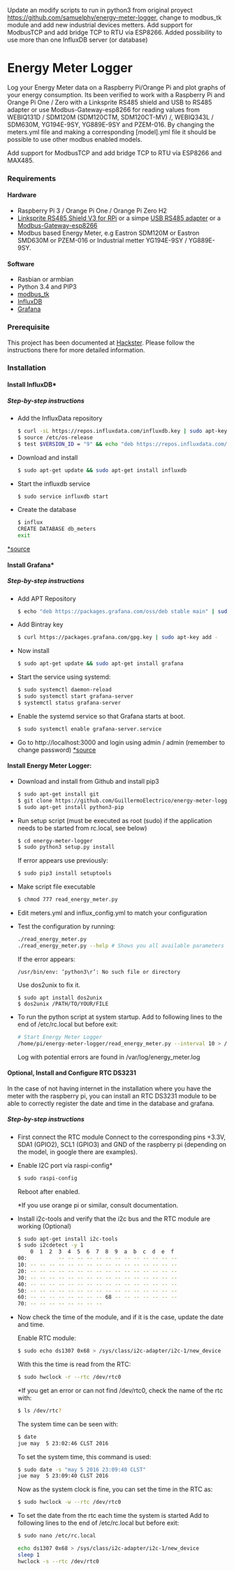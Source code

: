 Update an modify scripts to run in python3 from original proyect https://github.com/samuelphy/energy-meter-logger, change to modbus_tk module and add new industrial devices metters.
Add support for ModbusTCP and add bridge TCP to RTU vía ESP8266. Added possibility to use more than one InfluxDB server (or database)

# Energy Meter Logger
Log your Energy Meter data on a Raspberry Pi/Orange Pi and plot graphs of your energy consumption.
Its been verified to work with a Raspberry Pi and Orange Pi One / Zero with a Linksprite RS485 shield and USB to RS485 adapter or use Modbus-Gateway-esp8266 for reading values from WEBIQ131D / SDM120M (SDM120CTM, SDM120CT-MV)  /, WEBIQ343L / SDM630M, YG194E-9SY, YG889E-9SY and PZEM-016. By changing the meters.yml file and making a corresponding [model].yml file it should be possible to use other modbus enabled models.

Add support for ModbusTCP and add bridge TCP to RTU vía ESP8266 and MAX485.

### Requirements

#### Hardware

* Raspberry Pi 3 / Orange Pi One / Orange Pi Zero H2
* [Linksprite RS485 Shield V3 for RPi](http://linksprite.com/wiki/index.php?title=RS485/GPIO_Shield_for_Raspberry_Pi) or a simpe [USB RS485 adapter](https://es.aliexpress.com/item/HOT-SALE-2pcs-lot-USB-to-RS485-485-Converter-Adapter-Support-Win7-XP-Vista-Linux-Mac/1699271296.html) or a [Modbus-Gateway-esp8266](https://github.com/GuillermoElectrico/Modbus-Gateway-esp8266) 
* Modbus based Energy Meter, e.g Eastron SDM120M or Eastron SMD630M or PZEM-016 or Industrial metter YG194E-9SY / YG889E-9SY.

#### Software

* Rasbian or armbian
* Python 3.4 and PIP3
* [modbus_tk](https://github.com/ljean/modbus-tk)
* [InfluxDB](https://docs.influxdata.com/influxdb/v1.3/)
* [Grafana](http://docs.grafana.org/)

### Prerequisite

This project has been documented at [Hackster](https://www.hackster.io/samuelphy/energy-meter-logger-6a3468). Please follow the instructions there for more detailed information.

### Installation
#### Install InfluxDB*

##### Step-by-step instructions
* Add the InfluxData repository
    ```sh
    $ curl -sL https://repos.influxdata.com/influxdb.key | sudo apt-key add -
    $ source /etc/os-release
    $ test $VERSION_ID = "9" && echo "deb https://repos.influxdata.com/debian stretch stable" | sudo tee /etc/apt/sources.list.d/influxdb.list
    ```
* Download and install
    ```sh
    $ sudo apt-get update && sudo apt-get install influxdb
    ```
* Start the influxdb service
    ```sh
    $ sudo service influxdb start
    ```
* Create the database
    ```sh
    $ influx
    CREATE DATABASE db_meters
    exit
    ```
[*source](https://docs.influxdata.com/influxdb/v1.3/introduction/installation/)

#### Install Grafana*

##### Step-by-step instructions
* Add APT Repository
    ```sh
    $ echo "deb https://packages.grafana.com/oss/deb stable main" | sudo tee -a /etc/apt/sources.list.d/grafana.list
    ```
* Add Bintray key
    ```sh
    $ curl https://packages.grafana.com/gpg.key | sudo apt-key add -
    ```
* Now install
    ```sh
    $ sudo apt-get update && sudo apt-get install grafana
    ```
* Start the service using systemd:
    ```sh
    $ sudo systemctl daemon-reload
    $ sudo systemctl start grafana-server
    $ systemctl status grafana-server
    ```
* Enable the systemd service so that Grafana starts at boot.
    ```sh
    $ sudo systemctl enable grafana-server.service
    ```
* Go to http://localhost:3000 and login using admin / admin (remember to change password)
[*source](http://docs.grafana.org/installation/debian/)

#### Install Energy Meter Logger:
* Download and install from Github and install pip3
    ```sh
	$ sudo apt-get install git
    $ git clone https://github.com/GuillermoElectrico/energy-meter-logger
	$ sudo apt-get install python3-pip
    ```
* Run setup script (must be executed as root (sudo) if the application needs to be started from rc.local, see below)
    ```sh
    $ cd energy-meter-logger
    $ sudo python3 setup.py install
    ```    
	
	If error appears use previously:
	```sh
	$ sudo pip3 install setuptools
	```
	 
* Make script file executable
    ```sh
    $ chmod 777 read_energy_meter.py
    ```
* Edit meters.yml and influx_config.yml to match your configuration
* Test the configuration by running:
    ```sh
    ./read_energy_meter.py
    ./read_energy_meter.py --help # Shows you all available parameters
    ```
	
	If the error appears:
	```
	/usr/bin/env: ‘python3\r’: No such file or directory
	```
	Use dos2unix to fix it.
	```
	$ sudo apt install dos2unix
	$ dos2unix /PATH/TO/YOUR/FILE
	```
	
* To run the python script at system startup. Add to following lines to the end of /etc/rc.local but before exit:
    ```sh
    # Start Energy Meter Logger
    /home/pi/energy-meter-logger/read_energy_meter.py --interval 10 > /var/log/energy_meter.log &
    ```
    Log with potential errors are found in /var/log/energy_meter.log

#### Optional, Install and Configure RTC DS3231

In the case of not having internet in the installation where you have the meter with the raspberry pi, you can install an RTC DS3231 module to be able to correctly register the date and time in the database and grafana.

##### Step-by-step instructions
* First connect the RTC module
	Connect to the corresponding pins +3.3V, SDA1 (GPIO2), SCL1 (GPIO3) and GND of the raspberry pi (depending on the model, in google there are examples).  

* Enable I2C port vía raspi-config*
    ```sh
    $ sudo raspi-config
    ```
	
	Reboot after enabled.
	
	*If you use orange pi or similar, consult documentation.
	
*  Install i2c-tools and verify that the i2c bus and the RTC module are working (Optional)
    ```sh
    $ sudo apt-get install i2c-tools
	$ sudo i2cdetect -y 1
	    0  1  2  3  4  5  6  7  8  9  a  b  c  d  e  f
	00:          -- -- -- -- -- -- -- -- -- -- -- -- --
	10: -- -- -- -- -- -- -- -- -- -- -- -- -- -- -- --
	20: -- -- -- -- -- -- -- -- -- -- -- -- -- -- -- --
	30: -- -- -- -- -- -- -- -- -- -- -- -- -- -- -- --
	40: -- -- -- -- -- -- -- -- -- -- -- -- -- -- -- --
	50: -- -- -- -- -- -- -- -- -- -- -- -- -- -- -- --
	60: -- -- -- -- -- -- -- -- 68 -- -- -- -- -- -- --
	70: -- -- -- -- -- -- -- --
    ```
* Now check the time of the module, and if it is the case, update the date and time.
	
	Enable RTC module:
	```sh
    $ sudo echo ds1307 0x68 > /sys/class/i2c-adapter/i2c-1/new_device
    ```
	
	With this the time is read from the RTC:
	```sh
    $ sudo hwclock -r --rtc /dev/rtc0
    ```
	
	*If you get an error or can not find /dev/rtc0, check the name of the rtc with:
	```sh
	$ ls /dev/rtc?
    ```
	
	The system time can be seen with: 
    ```sh
	$ date
	jue may  5 23:02:46 CLST 2016
	```
	
	To set the system time, this command is used:
    ```sh
	$ sudo date -s "may 5 2016 23:09:40 CLST"
	jue may  5 23:09:40 CLST 2016
    ```
	
	Now as the system clock is fine, you can set the time in the RTC as:
	```sh
    $ sudo hwclock -w --rtc /dev/rtc0
    ```


* To set the date from the rtc each time the system is started Add to following lines to the end of /etc/rc.local but before exit:
    ```sh
	$ sudo nano /etc/rc.local
	```
	
	```sh
    echo ds1307 0x68 > /sys/class/i2c-adapter/i2c-1/new_device
	sleep 1
	hwclock -s --rtc /dev/rtc0
    ```
